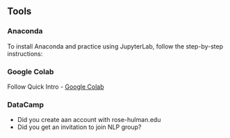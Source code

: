 ## Tools

### Anaconda

To install Anaconda and practice using JupyterLab, follow the step-by-step instructions:

<object data="_static/anaconda-jupyter.pdf" width="750" height="450" type='application/pdf'/></object>

### Google Colab

Follow Quick Intro - [Google Colab](https://www.tutorialspoint.com/google_colab/google_colab_quick_guide.htm)

### DataCamp

- Did you create aan account with rose-hulman.edu
- Did you get an invitation to join NLP group?
